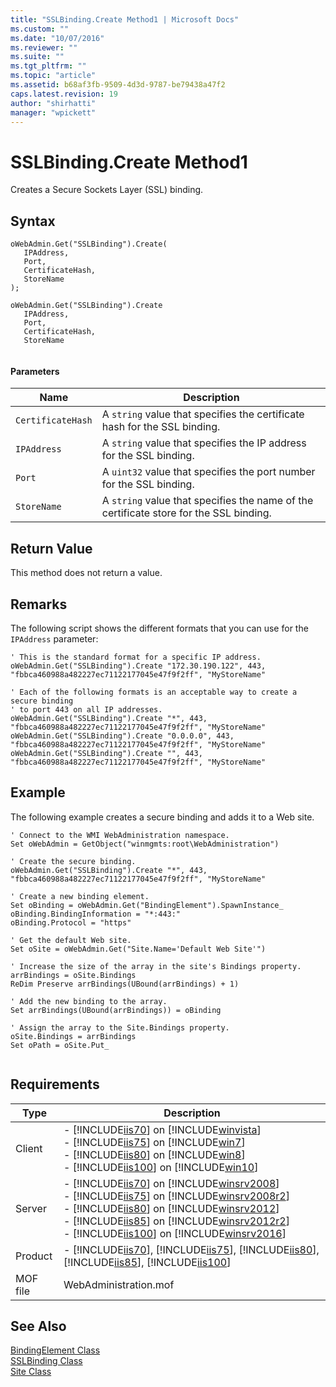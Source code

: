 ```yaml
---
title: "SSLBinding.Create Method1 | Microsoft Docs"
ms.custom: ""
ms.date: "10/07/2016"
ms.reviewer: ""
ms.suite: ""
ms.tgt_pltfrm: ""
ms.topic: "article"
ms.assetid: b68af3fb-9509-4d3d-9787-be79438a47f2
caps.latest.revision: 19
author: "shirhatti"
manager: "wpickett"
---
```

# SSLBinding.Create Method1
Creates a Secure Sockets Layer (SSL) binding.  
  
## Syntax  
  
```jscript#  
oWebAdmin.Get("SSLBinding").Create(  
   IPAddress,  
   Port,  
   CertificateHash,  
   StoreName  
);  
```  
  
```vbs  
oWebAdmin.Get("SSLBinding").Create  
   IPAddress,  
   Port,  
   CertificateHash,  
   StoreName  
  
```  
  
#### Parameters  
  
|Name|Description|  
|----------|-----------------|  
|`CertificateHash`|A `string` value that specifies the certificate hash for the SSL binding.|  
|`IPAddress`|A `string` value that specifies the IP address for the SSL binding.|  
|`Port`|A `uint32` value that specifies the port number for the SSL binding.|  
|`StoreName`|A `string` value that specifies the name of the certificate store for the SSL binding.|  
  
## Return Value  
 This method does not return a value.  
  
## Remarks  
 The following script shows the different formats that you can use for the `IPAddress` parameter:  
  
```  
' This is the standard format for a specific IP address.  
oWebAdmin.Get("SSLBinding").Create "172.30.190.122", 443, "fbbca460988a482227ec71122177045e47f9f2ff", "MyStoreName"  
  
' Each of the following formats is an acceptable way to create a secure binding   
' to port 443 on all IP addresses.  
oWebAdmin.Get("SSLBinding").Create "*", 443, "fbbca460988a482227ec71122177045e47f9f2ff", "MyStoreName"  
oWebAdmin.Get("SSLBinding").Create "0.0.0.0", 443, "fbbca460988a482227ec71122177045e47f9f2ff", "MyStoreName"  
oWebAdmin.Get("SSLBinding").Create "", 443, "fbbca460988a482227ec71122177045e47f9f2ff", "MyStoreName"  
```  
  
## Example  
 The following example creates a secure binding and adds it to a Web site.  
  
```  
' Connect to the WMI WebAdministration namespace.  
Set oWebAdmin = GetObject("winmgmts:root\WebAdministration")  
  
' Create the secure binding.  
oWebAdmin.Get("SSLBinding").Create "*", 443, "fbbca460988a482227ec71122177045e47f9f2ff", "MyStoreName"  
  
' Create a new binding element.  
Set oBinding = oWebAdmin.Get("BindingElement").SpawnInstance_  
oBinding.BindingInformation = "*:443:"  
oBinding.Protocol = "https"  
  
' Get the default Web site.  
Set oSite = oWebAdmin.Get("Site.Name='Default Web Site'")  
  
' Increase the size of the array in the site's Bindings property.  
arrBindings = oSite.Bindings  
ReDim Preserve arrBindings(UBound(arrBindings) + 1)  
  
' Add the new binding to the array.   
Set arrBindings(UBound(arrBindings)) = oBinding  
  
' Assign the array to the Site.Bindings property.  
oSite.Bindings = arrBindings   
Set oPath = oSite.Put_  
  
```  
  
## Requirements  
  
|Type|Description|  
|----------|-----------------|  
|Client|-   [!INCLUDE[iis70](../../reference/admin/includes/iis70-md.md)] on [!INCLUDE[winvista](../../reference/admin/includes/winvista-md.md)]<br />-   [!INCLUDE[iis75](../../reference/admin/includes/iis75-md.md)] on [!INCLUDE[win7](../../reference/admin/includes/win7-md.md)]<br />-   [!INCLUDE[iis80](../../reference/admin/includes/iis80-md.md)] on [!INCLUDE[win8](../../reference/admin/includes/win8-md.md)]<br />-   [!INCLUDE[iis100](../../reference/admin/includes/iis100-md.md)] on [!INCLUDE[win10](../../reference/admin/includes/win10-md.md)]|  
|Server|-   [!INCLUDE[iis70](../../reference/admin/includes/iis70-md.md)] on [!INCLUDE[winsrv2008](../../reference/admin/includes/winsrv2008-md.md)]<br />-   [!INCLUDE[iis75](../../reference/admin/includes/iis75-md.md)] on [!INCLUDE[winsrv2008r2](../../reference/admin/includes/winsrv2008r2-md.md)]<br />-   [!INCLUDE[iis80](../../reference/admin/includes/iis80-md.md)] on [!INCLUDE[winsrv2012](../../reference/admin/includes/winsrv2012-md.md)]<br />-   [!INCLUDE[iis85](../../reference/admin/includes/iis85-md.md)] on [!INCLUDE[winsrv2012r2](../../reference/admin/includes/winsrv2012r2-md.md)]<br />-   [!INCLUDE[iis100](../../reference/admin/includes/iis100-md.md)] on [!INCLUDE[winsrv2016](../../reference/admin/includes/winsrv2016-md.md)]|  
|Product|-   [!INCLUDE[iis70](../../reference/admin/includes/iis70-md.md)], [!INCLUDE[iis75](../../reference/admin/includes/iis75-md.md)], [!INCLUDE[iis80](../../reference/admin/includes/iis80-md.md)], [!INCLUDE[iis85](../../reference/admin/includes/iis85-md.md)], [!INCLUDE[iis100](../../reference/admin/includes/iis100-md.md)]|  
|MOF file|WebAdministration.mof|  
  
## See Also  
 [BindingElement Class](../../reference/admin/bindingelement-class1.md)   
 [SSLBinding Class](../../reference/admin/sslbinding-class.md)   
 [Site Class](../../reference/admin/site-class1.md)
